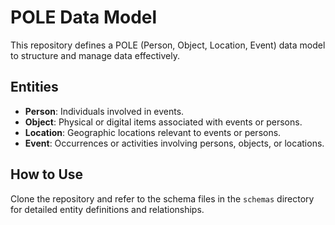 # POLE Data Model

This repository defines a POLE (Person, Object, Location, Event) data model to structure and manage data effectively.

## Entities

- **Person**: Individuals involved in events.
- **Object**: Physical or digital items associated with events or persons.
- **Location**: Geographic locations relevant to events or persons.
- **Event**: Occurrences or activities involving persons, objects, or locations.

## How to Use

Clone the repository and refer to the schema files in the `schemas` directory for detailed entity definitions and relationships.
